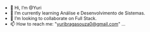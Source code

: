 - 👋 Hi, I’m @Yuri
- 🌱 I’m currently learning Análise e Desenvolvimento de Sistemas.
- 💞️ I’m looking to collaborate on Full Stack. 
- 📫 How to reach me: "yuribragasouza0@gmail.com" ...

<!---
Yuribs10/Yuribs10 is a ✨ special ✨ repository because its `README.md` (this file) appears on your GitHub profile.
You can click the Preview link to take a look at your changes.
--->
